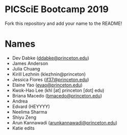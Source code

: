 # PICSciE Bootcamp 2019
Fork this repository and add your name to the README!

# Names
 - Dev Dabke (ddabke@princeton.edu)
 - James Anderson
 - Julia Chuang
 - Kirill Lezhnin (klezhnin@princeton)
 - Jessica Flores (jf37@princeton.edu)
 - Elaine Yao (eyao@princeton.edu)
 - Kwok-Hao Lee (khl [at] princeton [dot] edu)
 - Briana Macedo (bmacedo@princeton.edu)
 - Andrea
 - Edvard (HEYYYY)
 - Neelima Sharma
 - Shiyu Zeng
 - Arun Kannawadi (arunkannawadi@princeton.edu)
 - Katie edits
